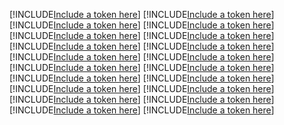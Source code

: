 [!INCLUDE[Include a token here](refs1521841443174/r1.md)]
[!INCLUDE[Include a token here](refs1521841443174/r2.md)]
[!INCLUDE[Include a token here](refs1521841443174/r3.md)]
[!INCLUDE[Include a token here](refs1521841443174/r4.md)]
[!INCLUDE[Include a token here](refs1521841443174/r5.md)]
[!INCLUDE[Include a token here](refs1521841443174/r6.md)]
[!INCLUDE[Include a token here](refs1521841443174/r7.md)]
[!INCLUDE[Include a token here](refs1521841443174/r8.md)]
[!INCLUDE[Include a token here](refs1521841443174/r9.md)]
[!INCLUDE[Include a token here](refs1521841443174/r10.md)]
[!INCLUDE[Include a token here](refs1521841443174/r11.md)]
[!INCLUDE[Include a token here](refs1521841443174/r12.md)]
[!INCLUDE[Include a token here](refs1521841443174/r13.md)]
[!INCLUDE[Include a token here](refs1521841443174/r14.md)]
[!INCLUDE[Include a token here](refs1521841443174/r15.md)]
[!INCLUDE[Include a token here](refs1521841443174/r16.md)]
[!INCLUDE[Include a token here](refs1521841443174/r17.md)]
[!INCLUDE[Include a token here](refs1521841443174/r18.md)]
[!INCLUDE[Include a token here](refs1521841443174/r19.md)]
[!INCLUDE[Include a token here](refs1521841443174/r20.md)]